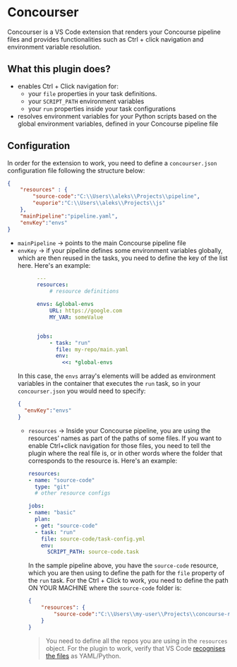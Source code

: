 # Concourser
Concourser is a VS Code extension that renders your Concourse pipeline files and provides functionalities such as Ctrl + click navigation and environment variable resolution.

## What this plugin does?
- enables Ctrl + Click navigation for:
  - your `file` properties in your task definitions.
  - your `SCRIPT_PATH` environment variables
  - your `run` properties inside your task configurations
- resolves environment variables for your Python scripts based on the global environment variables, defined in your Concourse pipeline file

## Configuration
In order for the extension to work, you need to define a `concourser.json` configuration file following the structure below:
```json
{
    "resources" : {
        "source-code":"C:\\Users\\aleks\\Projects\\pipeline",
        "euporie":"C:\\Users\\aleks\\Projects\\js"
    },
    "mainPipeline":"pipeline.yaml",
    "envKey":"envs"
}
```

- `mainPipeline` -> points to the main Concourse pipeline file
- `envKey` -> if your pipeline defines some environment variables globally, which are then reused in the tasks, you need to define the key of the list here. Here's an example:
  ```yaml
        ---
        resources:
            # resource definitions

        envs: &global-envs
            URL: https://google.com
            MY_VAR: someValue


        jobs:
            - task: "run"
              file: my-repo/main.yaml
              env:
                <<: *global-envs
  ```
  In this case, the `envs` array's elements will be added as environment variables in the container that executes the `run` task, so in your `concourser.json` you would need to specify:
  ```json
  {
    "envKey":"envs"
  }
  ```
  - `resources` -> Inside your Concourse pipeline, you are using the resources' names as part of the paths of some files. If you want to enable Ctrl+click navigation for those files, you need to tell the plugin where the real file is, or in other words where the folder that corresponds to the resource is. Here's an example:
    ```yaml
    resources:
    - name: "source-code"
      type: "git"
      # other resource configs
    
    jobs:
    - name: "basic"
      plan:
      - get: "source-code"
      - task: "run"
        file: source-code/task-config.yml
        env:
          SCRIPT_PATH: source-code.task
    ```

    In the sample pipeline above, you have the `source-code` resource, which you are then using to define the path for the `file` property of the `run` task. For the Ctrl + Click to work, you need to define the path ON YOUR MACHINE where the `source-code` folder is:
    ```json
    {
        "resources": {
            "source-code":"C:\\Users\\my-user\\Projects\\concourse-repo"
        }
    }
    ```
    > You need to define all the repos you are using in the `resources` object.
    > For the plugin to work, verify that VS Code [recognises the files](https://code.visualstudio.com/docs/languages/overview#_change-the-language-for-the-selected-file) as YAML/Python.